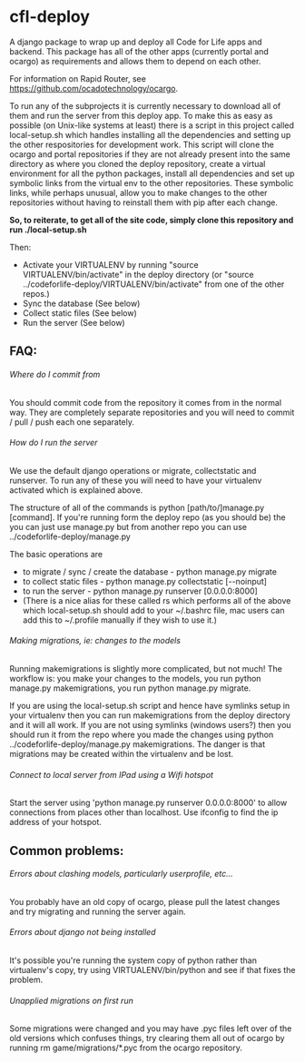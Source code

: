 # cfl-deploy

A django package to wrap up and deploy all Code for Life apps and backend. This package has all of the other apps (currently portal and ocargo) as requirements and allows them to depend on each other.

For information on Rapid Router, see https://github.com/ocadotechnology/ocargo.

To run any of the subprojects it is currently necessary to download all of them and run the server from this deploy app. To make this as easy as possible (on Unix-like systems at least) there is a script in this project called local-setup.sh which handles installing all the dependencies and setting up the other respositories for development work. This script will clone the ocargo and portal repositories if they are not already present into the same directory as where you cloned the deploy repository, create a virtual environment for all the python packages, install all dependencies and set up symbolic links from the virtual env to the other repositories. These symbolic links, while perhaps unusual, allow you to make changes to the other repositories without having to reinstall them with pip after each change.

**So, to reiterate, to get all of the site code, simply clone this repository and run ./local-setup.sh**

Then:

* Activate your VIRTUALENV by running "source VIRTUALENV/bin/activate" in the deploy directory (or "source ../codeforlife-deploy/VIRTUALENV/bin/activate" from one of the other repos.)
* Sync the database (See below)
* Collect static files (See below)
* Run the server (See below)


## FAQ:
###### Where do I commit from
You should commit code from the repository it comes from in the normal way. They are completely separate repositories and you will need to commit / pull / push each one separately.

###### How do I run the server
We use the default django operations or migrate, collectstatic and runserver. To run any of these you will need to have your virtualenv activated which is explained above.

The structure of all of the commands is python [path/to/]manage.py [command]. If you're running form the deploy repo (as you should be) the you can just use manage.py but from another repo you can use ../codeforlife-deploy/manage.py

The basic operations are
  - to migrate / sync / create the database      - python manage.py migrate
  - to collect static files                      - python manage.py collectstatic [--noinput]
  - to run the server                            - python manage.py runserver [0.0.0.0:8000]
  - (There is a nice alias for these called rs which performs all of the above which local-setup.sh should add to your ~/.bashrc file, mac users can add this to ~/.profile manually if they wish to use it.)

###### Making migrations, ie: changes to the models
Running makemigrations is slightly more complicated, but not much! The workflow is: you make your changes to the models, you run python manage.py makemigrations, you run python manage.py migrate.

If you are using the local-setup.sh script and hence have symlinks setup in your virtualenv then you can run makemigrations from the deploy directory and it will all work. If you are not using symlinks (windows users?) then you should run it from the repo where you made the changes using python ../codeforlife-deploy/manage.py makemigrations. The danger is that migrations may be created within the virtualenv and be lost.

###### Connect to local server from IPad using a Wifi hotspot
Start the server using 'python manage.py runserver 0.0.0.0:8000' to allow connections from places other than localhost. Use ifconfig to find the ip address of your hotspot.

## Common problems:
###### Errors about clashing models, particularly userprofile, etc...
You probably have an old copy of ocargo, please pull the latest changes and try migrating and running the server again.

###### Errors about django not being installed
It's possible you're running the system copy of python rather than virtualenv's copy, try using VIRTUALENV/bin/python and see if that fixes the problem.

###### Unapplied migrations on first run
Some migrations were changed and you may have .pyc files left over of the old versions which confuses things, try clearing them all out of ocargo by running rm game/migrations/*.pyc from the ocargo repository.

